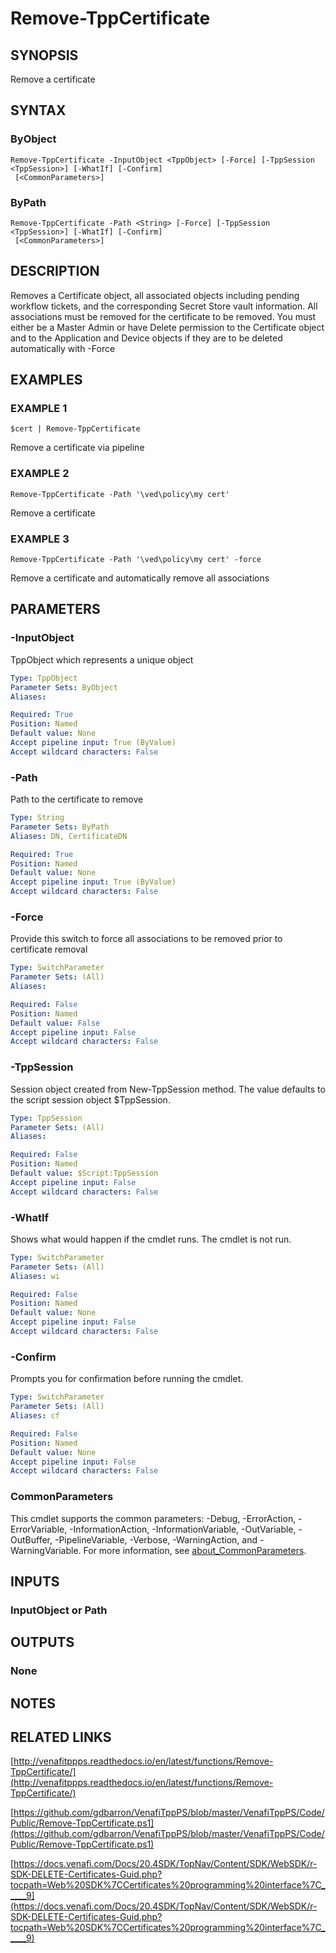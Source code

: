 # Remove-TppCertificate

## SYNOPSIS
Remove a certificate

## SYNTAX

### ByObject
```
Remove-TppCertificate -InputObject <TppObject> [-Force] [-TppSession <TppSession>] [-WhatIf] [-Confirm]
 [<CommonParameters>]
```

### ByPath
```
Remove-TppCertificate -Path <String> [-Force] [-TppSession <TppSession>] [-WhatIf] [-Confirm]
 [<CommonParameters>]
```

## DESCRIPTION
Removes a Certificate object, all associated objects including pending workflow tickets, and the corresponding Secret Store vault information.
All associations must be removed for the certificate to be removed.
You must either be a Master Admin or have Delete permission to the Certificate object
and to the Application and Device objects if they are to be deleted automatically with -Force

## EXAMPLES

### EXAMPLE 1
```
$cert | Remove-TppCertificate
```

Remove a certificate via pipeline

### EXAMPLE 2
```
Remove-TppCertificate -Path '\ved\policy\my cert'
```

Remove a certificate

### EXAMPLE 3
```
Remove-TppCertificate -Path '\ved\policy\my cert' -force
```

Remove a certificate and automatically remove all associations

## PARAMETERS

### -InputObject
TppObject which represents a unique object

```yaml
Type: TppObject
Parameter Sets: ByObject
Aliases:

Required: True
Position: Named
Default value: None
Accept pipeline input: True (ByValue)
Accept wildcard characters: False
```

### -Path
Path to the certificate to remove

```yaml
Type: String
Parameter Sets: ByPath
Aliases: DN, CertificateDN

Required: True
Position: Named
Default value: None
Accept pipeline input: True (ByValue)
Accept wildcard characters: False
```

### -Force
Provide this switch to force all associations to be removed prior to certificate removal

```yaml
Type: SwitchParameter
Parameter Sets: (All)
Aliases:

Required: False
Position: Named
Default value: False
Accept pipeline input: False
Accept wildcard characters: False
```

### -TppSession
Session object created from New-TppSession method. 
The value defaults to the script session object $TppSession.

```yaml
Type: TppSession
Parameter Sets: (All)
Aliases:

Required: False
Position: Named
Default value: $Script:TppSession
Accept pipeline input: False
Accept wildcard characters: False
```

### -WhatIf
Shows what would happen if the cmdlet runs.
The cmdlet is not run.

```yaml
Type: SwitchParameter
Parameter Sets: (All)
Aliases: wi

Required: False
Position: Named
Default value: None
Accept pipeline input: False
Accept wildcard characters: False
```

### -Confirm
Prompts you for confirmation before running the cmdlet.

```yaml
Type: SwitchParameter
Parameter Sets: (All)
Aliases: cf

Required: False
Position: Named
Default value: None
Accept pipeline input: False
Accept wildcard characters: False
```

### CommonParameters
This cmdlet supports the common parameters: -Debug, -ErrorAction, -ErrorVariable, -InformationAction, -InformationVariable, -OutVariable, -OutBuffer, -PipelineVariable, -Verbose, -WarningAction, and -WarningVariable. For more information, see [about_CommonParameters](http://go.microsoft.com/fwlink/?LinkID=113216).

## INPUTS

### InputObject or Path
## OUTPUTS

### None
## NOTES

## RELATED LINKS

[http://venafitppps.readthedocs.io/en/latest/functions/Remove-TppCertificate/](http://venafitppps.readthedocs.io/en/latest/functions/Remove-TppCertificate/)

[https://github.com/gdbarron/VenafiTppPS/blob/master/VenafiTppPS/Code/Public/Remove-TppCertificate.ps1](https://github.com/gdbarron/VenafiTppPS/blob/master/VenafiTppPS/Code/Public/Remove-TppCertificate.ps1)

[https://docs.venafi.com/Docs/20.4SDK/TopNav/Content/SDK/WebSDK/r-SDK-DELETE-Certificates-Guid.php?tocpath=Web%20SDK%7CCertificates%20programming%20interface%7C_____9](https://docs.venafi.com/Docs/20.4SDK/TopNav/Content/SDK/WebSDK/r-SDK-DELETE-Certificates-Guid.php?tocpath=Web%20SDK%7CCertificates%20programming%20interface%7C_____9)

